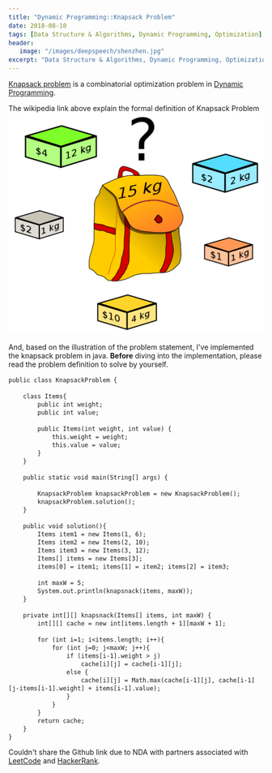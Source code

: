 ```yaml
---
title: "Dynamic Programming::Knapsack Problem"
date: 2018-08-10
tags: [Data Structure & Algorithms, Dynamic Programming, Optimization]
header:
   image: "/images/deepspeech/shenzhen.jpg"
excerpt: "Data Structure & Algorithms, Dynamic Programming, Optimization"
---
```


[Knapsack problem](https://en.wikipedia.org/wiki/Knapsack_problem) is a combinatorial optimization 
problem in [Dynamic Programming](https://en.wikipedia.org/wiki/Dynamic_programming). 

The wikipedia link above explain the formal definition of Knapsack Problem  ![knapsack problem](/images/knapsack/Knapsack.png)

And, based on the illustration of the problem statement, I've implemented the knapsack problem in java.
**Before** diving into the implementation, please read the problem definition to solve by yourself.


```
public class KnapsackProblem {

    class Items{
        public int weight;
        public int value;

        public Items(int weight, int value) {
            this.weight = weight;
            this.value = value;
        }
    }

    public static void main(String[] args) {

        KnapsackProblem knapsackProblem = new KnapsackProblem();
        knapsackProblem.solution();
    }

    public void solution(){
        Items item1 = new Items(1, 6);
        Items item2 = new Items(2, 10);
        Items item3 = new Items(3, 12);
        Items[] items = new Items[3];
        items[0] = item1; items[1] = item2; items[2] = item3;

        int maxW = 5;
        System.out.println(knapsnack(items, maxW));
    }

    private int[][] knapsnack(Items[] items, int maxW) {
        int[][] cache = new int[items.length + 1][maxW + 1];

        for (int i=1; i<items.length; i++){
            for (int j=0; j<maxW; j++){
                if (items[i-1].weight > j)
                    cache[i][j] = cache[i-1][j];
                else {
                    cache[i][j] = Math.max(cache[i-1][j], cache[i-1][j-items[i-1].weight] + items[i-1].value);
                }
            }
        }
        return cache;
    }
}
```

Couldn't share the Github link due to NDA with partners associated with [LeetCode](https://leetcode.com/) 
and [HackerRank](https://www.hackerrank.com/).
